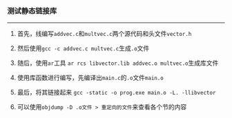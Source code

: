 ### 测试静态链接库

---

1. 首先，线编写`addvec.c`和`multvec.c`两个源代码和头文件`vector.h`

2. 然后使用`gcc -c addvec.c multvec.c`生成`.o`文件

3. 随后，使用`ar`工具 `ar rcs libvector.lib addvec.o multvec.o`生成库文件

4. 使用库函数进行编写，先编译出`main.c`的`.o`文件`main.o`

5. 最后，将其链接起来 `gcc -static -o prog.exe main.o -L. -llibvector`

6. 可以使用`objdump -D .o文件 > 重定向的文件`来查看各个节的内容